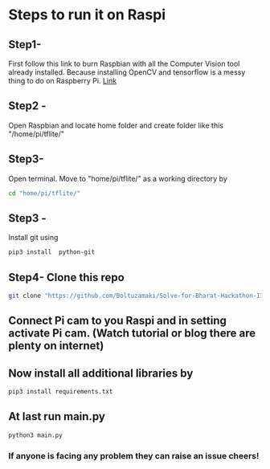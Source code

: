 # Steps to run it on Raspi

## Step1-
First follow this link to burn Raspbian with all the Computer Vision tool already installed. Because installing OpenCV and tensorflow is a messy thing to do on Raspberry Pi.
[Link](https://www.pantechsolutions.net/blog/pre-installed-os-for-raspberry-pi-for-free/)

## Step2 - 
Open Raspbian and locate home folder and create folder like this
"/home/pi/tflite/"

## Step3-
Open terminal. Move to "home/pi/tflite/" as a working directory by

```sh
cd "home/pi/tflite/"
```

## Step3 -
Install git using 

```sh
pip3 install  python-git
```

## Step4- Clone this repo

```sh
git clone "https://github.com/Boltuzamaki/Solve-for-Bharat-Hackathon-IISC-Banglore-2020-.git"
```

## Connect Pi cam to you Raspi and in setting activate Pi cam. (Watch tutorial or blog there are plenty on internet)

## Now install all additional libraries by

```sh
pip3 install requirements.txt
```

## At last run main.py 
```sh
python3 main.py
```


### If anyone is facing any problem they can raise an issue cheers!
